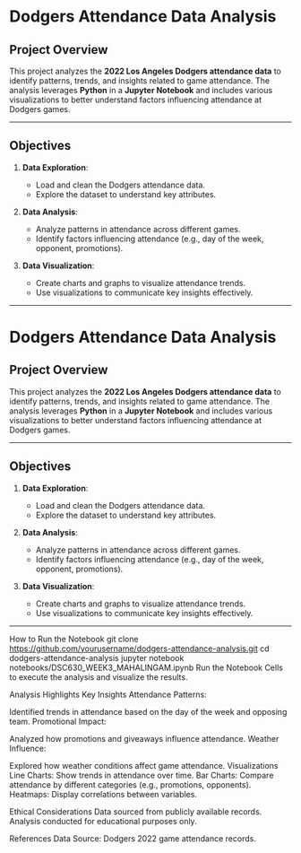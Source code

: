 # Dodgers Attendance Data Analysis

## Project Overview

This project analyzes the **2022 Los Angeles Dodgers attendance data** to identify patterns, trends, and insights related to game attendance. The analysis leverages **Python** in a **Jupyter Notebook** and includes various visualizations to better understand factors influencing attendance at Dodgers games.

---

## Objectives

1. **Data Exploration**:
   - Load and clean the Dodgers attendance data.
   - Explore the dataset to understand key attributes.

2. **Data Analysis**:
   - Analyze patterns in attendance across different games.
   - Identify factors influencing attendance (e.g., day of the week, opponent, promotions).

3. **Data Visualization**:
   - Create charts and graphs to visualize attendance trends.
   - Use visualizations to communicate key insights effectively.

---
# Dodgers Attendance Data Analysis

## Project Overview

This project analyzes the **2022 Los Angeles Dodgers attendance data** to identify patterns, trends, and insights related to game attendance. The analysis leverages **Python** in a **Jupyter Notebook** and includes various visualizations to better understand factors influencing attendance at Dodgers games.

---

## Objectives

1. **Data Exploration**:
   - Load and clean the Dodgers attendance data.
   - Explore the dataset to understand key attributes.

2. **Data Analysis**:
   - Analyze patterns in attendance across different games.
   - Identify factors influencing attendance (e.g., day of the week, opponent, promotions).

3. **Data Visualization**:
   - Create charts and graphs to visualize attendance trends.
   - Use visualizations to communicate key insights effectively.

---
How to Run the Notebook
git clone https://github.com/yourusername/dodgers-attendance-analysis.git
cd dodgers-attendance-analysis
jupyter notebook notebooks/DSC630_WEEK3_MAHALINGAM.ipynb
Run the Notebook Cells to execute the analysis and visualize the results.

Analysis Highlights
Key Insights
Attendance Patterns:

Identified trends in attendance based on the day of the week and opposing team.
Promotional Impact:

Analyzed how promotions and giveaways influence attendance.
Weather Influence:

Explored how weather conditions affect game attendance.
Visualizations
Line Charts: Show trends in attendance over time.
Bar Charts: Compare attendance by different categories (e.g., promotions, opponents).
Heatmaps: Display correlations between variables.

Ethical Considerations
Data sourced from publicly available records.
Analysis conducted for educational purposes only.

References
Data Source: Dodgers 2022 game attendance records.
